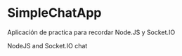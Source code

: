 # SimpleChatApp

Aplicación de practica para recordar Node.JS y Socket.IO 


NodeJS and Socket.IO chat 
